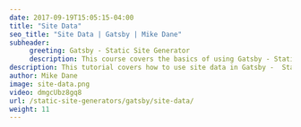 ```yaml
---
date: 2017-09-19T15:05:15-04:00
title: "Site Data"
seo_title: "Site Data | Gatsby | Mike Dane"
subheader:
     greeting: Gatsby - Static Site Generator
     description: This course covers the basics of using Gatsby - Static Site Generator. Work your way through the videos and we'll teach you everything you need to know to create a professional and scalable website or blog!
description: This tutorial covers how to use site data in Gatsby -  Static Site Generator.
author: Mike Dane
image: site-data.png
video: dmgcUbz8gq8
url: /static-site-generators/gatsby/site-data/
weight: 11
---
```

